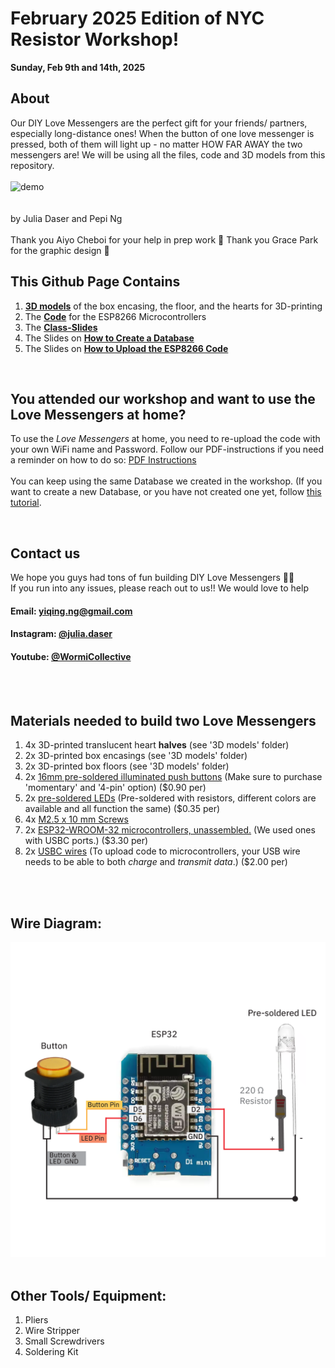 # February 2025 Edition of NYC Resistor Workshop!
**Sunday, Feb 9th and 14th, 2025** 
## About 
Our DIY Love Messengers are the perfect gift for your friends/ partners, especially long-distance ones! When the button of one love messenger is pressed, both of them will light up - no matter HOW FAR AWAY the two messengers are! We will be using all the files, code and 3D models from this repository.
<br>
<br>
<img src="Media/LoveMessengers.gif" alt="demo" width="600"/>
<br>
<br>
<br>
by Julia Daser and Pepi Ng
<br>
<br>
Thank you Aiyo Cheboi for your help in prep work 💖
Thank you Grace Park for the graphic design 💖
<br>



## This Github Page Contains
1. [**3D models**](./3D%20Models) of the box encasing, the floor, and the hearts for 3D-printing
2. The [**Code**](./code.ino) for the ESP8266 Microcontrollers
3. The [**Class-Slides**](https://docs.google.com/presentation/d/1ocXh6diw_edAS3Q-rFSFNbqER26dfUnC6ZojbTQyBRY/edit?usp=sharing)
4. The Slides on [**How to Create a Database**](https://docs.google.com/presentation/d/1a_2duaqs7iLQxJ0YRQL2W0tEB2cOFd3lxEb4I4ITkuo/edit?usp=sharing)
5. The Slides on [**How to Upload the ESP8266 Code**](https://docs.google.com/presentation/d/1LtjJ1A2UF-neDaa2aErODWTvgGm7FnszxuaijPIQiqY/edit?usp=sharing)

<br>

## You attended our  workshop and want to use the Love Messengers at home?
To use the *Love Messengers* at home, you need to re-upload the code with your own WiFi name and Password. 
Follow our PDF-instructions if you need a reminder on how to do so: [PDF Instructions](https://docs.google.com/presentation/d/1LtjJ1A2UF-neDaa2aErODWTvgGm7FnszxuaijPIQiqY/edit?usp=sharing)
<br>
<br>
You can keep using the same Database we created in the workshop. (If you want to create a new Database, or you have not created one yet, follow [this tutorial](https://docs.google.com/presentation/d/1a_2duaqs7iLQxJ0YRQL2W0tEB2cOFd3lxEb4I4ITkuo/edit?usp=sharing).

<br>

## Contact us
We hope you guys had tons of fun building  DIY Love Messengers 💙🧡  <br>
If you run into any issues, please reach out to us!! We would love to help
<br>
#### Email:  yiqing.ng@gmail.com
#### Instagram: [@julia.daser](https://www.instagram.com/julia.daser/)
#### Youtube: [@WormiCollective](https://www.youtube.com/@WormiCollective)

<br>
<br>

## Materials needed to build two Love Messengers
1. 4x 3D-printed translucent heart **halves** (see '3D models' folder)
2. 2x 3D-printed box encasings (see '3D models' folder)
3. 2x 3D-printed box floors (see '3D models' folder)
4. 2x [16mm pre-soldered illuminated push buttons](https://www.aliexpress.us/item/3256807351535133.html?spm=a2g0o.productlist.main.1.13e3dwapdwapWZ&algo_pvid=28c7de6e-6987-4dd0-89d9-ce90df18d17b&algo_exp_id=28c7de6e-6987-4dd0-89d9-ce90df18d17b-0&pdp_npi=4%40dis%21USD%210.90%210.90%21%21%210.90%210.90%21%40212e532617364751561131231e6170%2112000041204618280%21sea%21US%216005403218%21X&curPageLogUid=uw0WbmUFIhEi&utparam-url=scene%3Asearch%7Cquery_from%3A) (Make sure to purchase 'momentary' and '4-pin' option) ($0.90 per)
5. 2x [pre-soldered LEDs](https://www.amazon.com/Assorted-Transparent-Warm-White-Emitting-Assortment/dp/B08G4VKN1W/ref=pd_lpo_d_sccl_3/140-4372576-9242925?pd_rd_w=2Q003&content-id=amzn1.sym.4c8c52db-06f8-4e42-8e56-912796f2ea6c&pf_rd_p=4c8c52db-06f8-4e42-8e56-912796f2ea6c&pf_rd_r=Y6T4G8EHERS44HJHPMPS&pd_rd_wg=BDLNO&pd_rd_r=334fb2ee-2563-41d5-81b0-6a5eee7d38ce&pd_rd_i=B08G4X23BR&th=1) (Pre-soldered with resistors, different colors are available and all function the same) ($0.35 per)
6. 4x [M2.5 x 10 mm Screws](https://www.amazon.com/uxcell-100pcs-Stainless-Phillips-Tapping/dp/B01KXTUCM8/ref=sr_1_1_sspa?crid=1A0H7ME44I8XG&dib=eyJ2IjoiMSJ9.1EDcmIzZvaAscU3Q-1ZO17pntsZAfotkye6Xwgxa5MQWk30NrBFC_MF6IROeWOjLtfmwox328E3DkG8CdnVfezLs6Xb8RNRxMYqVslyaOu7hm3xB4WrDxBira7h0NvUAXxpph7wWM13UlfpV83F09FYsV4QALO0P2KET0VfsBjRP6IfLUAXQQszT4pUiwVfxoMEFR5iH1uEIA9eKS5eNCjoAmmfHzkeT9CZx5lyap4k.YbI_gbR8JlB_4itWpd1EIFg7ybsKn-BVILFg5GIqTQk&dib_tag=se&keywords=m2%2Bx%2B8mm%2Bscrews&qid=1716141059&sprefix=M2%2Bx%2B8mm%2B%2Caps%2C109&sr=8-1-spons&sp_csd=d2lkZ2V0TmFtZT1zcF9hdGY&th=1)
7. 2x [ESP32-WROOM-32 microcontrollers, unassembled.](https://www.amazon.com/dp/B0BHW1CNCM?smid=A2Z10KY0342329&ref_=chk_typ_imgToDp&th=1) (We used ones with USBC ports.) ($3.30 per)
8. 2x [USBC wires](https://www.amazon.com/dp/B0CFQ5T5F6?ref=ppx_yo2ov_dt_b_fed_asin_title&th=1) (To upload code to microcontrollers, your USB wire needs to be able to both *charge* and *transmit data*.) ($2.00 per)

<br>   
<br>

## Wire Diagram: 
<img src="Media/Wirediagram.png" alt="demo" width="600"/>

<br>   
<br>

## Other Tools/ Equipment: 
1. Pliers
2. Wire Stripper
3. Small Screwdrivers
4. Soldering Kit

<br>
<br>
